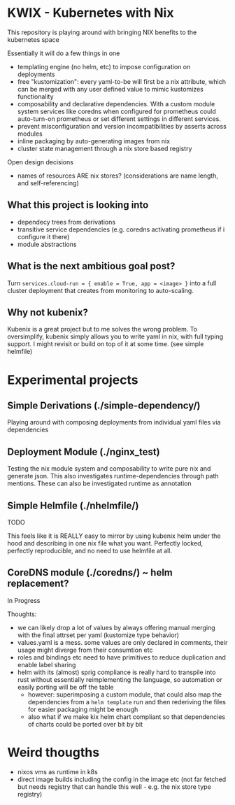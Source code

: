 # KWIX - Kubernetes with Nix

This repository is playing around with bringing NIX benefits to the kubernetes space

Essentially it will do a few things in one
- templating engine (no helm, etc) to impose configuration on deployments
- free "kustomization": every yaml-to-be will first be a nix attribute, which can be merged with any user defined value to mimic kustomizes functionality
- composability and declarative dependencies. With a custom module system services like coredns when configured for prometheus could auto-turn-on prometheus or set different settings in different services.
- prevent misconfiguration and version incompatibilities by asserts across modules
- inline packaging by auto-generating images from nix
- cluster state management through a nix store based registry

Open design decisions
- names of resources ARE nix stores? (considerations are name length, and self-referencing)

## What this project is looking into

- dependecy trees from derivations
- transitive service dependencies (e.g. coredns activating prometheus if i configure it there)
- module abstractions

## What is the next ambitious goal post?

Turn `services.cloud-run = { enable = True, app = <image> }` into a full cluster deployment that creates from monitoring to auto-scaling.

## Why not kubenix?

Kubenix is a great project but to me solves the wrong problem.
To oversimplify, kubenix simply allows you to write yaml in nix, with full typing support.
I might revisit or build on top of it at some time. (see simple helmfile)

# Experimental projects

## Simple Derivations (./simple-dependency/)

Playing around with composing deployments from individual yaml files via dependencies

## Deployment Module (./nginx_test)

Testing the nix module system and composability to write pure nix and generate json.
This also investigates runtime-dependencies through path mentions.
These can also be investigated runtime as annotation

## Simple Helmfile (./nhelmfile/)

TODO

This feels like it is REALLY easy to mirror by using kubenix helm under the hood and describing in one nix file what you want.
Perfectly locked, perfectly reproducible, and no need to use helmfile at all.

## CoreDNS module (./coredns/) ~ helm replacement?

In Progress

Thoughts:
- we can likely drop a lot of values by always offering manual merging with the final attrset per yaml (kustomize type behavior)
- values.yaml is a mess. some values are only declared in comments, their usage might diverge from their consumtion etc
- roles and bindings etc need to have primitives to reduce duplication and enable label sharing
- helm with its (almost) sprig compliance is really hard to transpile into rust without essentially reimplementing the language, so automation or easily porting will be off the table
  - however: superimposing a custom module, that could also map the dependencies from a `helm template` run and then rederiving the files for easier packaging might be enough
  - also what if we make kix helm chart compliant so that dependencies of charts could be ported over bit by bit

# Weird thougths

- nixos vms as runtime in k8s
- direct image builds including the config in the image etc (not far fetched but needs registry that can handle this well - e.g. the nix store type registry)

